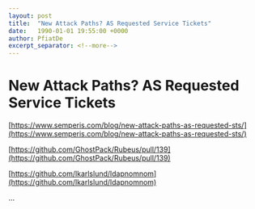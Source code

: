 ```yaml
---
layout: post
title:  "New Attack Paths? AS Requested Service Tickets"
date:   1990-01-01 19:55:00 +0000
author: PfiatDe
excerpt_separator: <!--more-->
---
```


# New Attack Paths? AS Requested Service Tickets

[https://www.semperis.com/blog/new-attack-paths-as-requested-sts/](https://www.semperis.com/blog/new-attack-paths-as-requested-sts/)

[https://github.com/GhostPack/Rubeus/pull/139](https://github.com/GhostPack/Rubeus/pull/139)

[https://github.com/lkarlslund/ldapnomnom](https://github.com/lkarlslund/ldapnomnom)

...
<!--more-->
